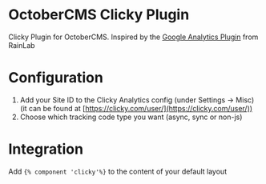 # OctoberCMS Clicky Plugin
Clicky Plugin for OctoberCMS. Inspired by the [Google Analytics Plugin](https://github.com/rainlab/googleanalytics-plugin) from RainLab

# Configuration
1. Add your Site ID to the Clicky Analytics config (under Settings -> Misc) (it
   can be found at [https://clicky.com/user/](https://clicky.com/user/))
2. Choose which tracking code type you want (async, sync or non-js)

# Integration
Add `{% component 'clicky'%}` to the content of your default layout
